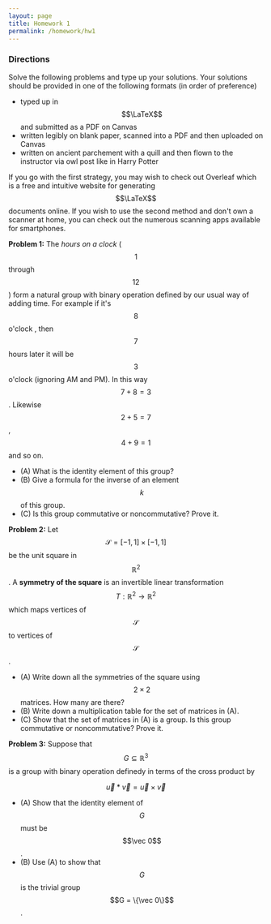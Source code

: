 ```yaml
---
layout: page
title: Homework 1
permalink: /homework/hw1
---
```


### Directions
Solve the following problems and type up your solutions.  Your solutions should be provided in one of the following formats (in order of preference)
* typed up in $$\LaTeX$$ and submitted as a PDF on Canvas
* written legibly on blank paper, scanned into a PDF and then uploaded on Canvas
* written on ancient parchement with a quill and then flown to the instructor via owl post like in Harry Potter

If you go with the first strategy, you may wish to check out Overleaf which is a free and intuitive website for generating $$\LaTeX$$ documents online.
If you wish to use the second method and don't own a scanner at home, you can check out the numerous scanning apps available for smartphones.

**Problem 1:** The *hours on a clock* ($$1$$ through $$12$$) form a natural group with binary operation defined by our usual way of adding time.  For example if it's $$8$$ o'clock , then $$7$$ hours later it will be $$3$$ o'clock (ignoring AM and PM).  In this way $$7+8 = 3$$.  Likewise $$2+5 = 7$$, $$4+9=1$$ and so on.

* (A) What is the identity element of this group?
* (B) Give a formula for the inverse of an element $$k$$ of this group.
* (C) Is this group commutative or noncommutative?  Prove it.

**Problem 2:** Let $$\mathcal{S} = [-1,1]\times[-1,1]$$ be the unit square in $$\mathbb R^2$$.  A **symmetry of the square** is an invertible linear transformation $$T:\mathbb R^2\rightarrow\mathbb R^2$$ which maps vertices of $$\mathcal S$$ to vertices of $$\mathcal S$$.

* (A) Write down all the symmetries of the square using $$2\times 2$$ matrices.  How many are there?  
* (B) Write down a multiplication table for the set of matrices in (A).
* (C) Show that the set of matrices in (A) is a group.  Is this group commutative or noncommutative?  Prove it.

**Problem 3:** Suppose that $$G\subseteq \mathbb R^3$$ is a group with binary operation definedy in terms of the cross product by

$$\vec u\ast\vec v = \vec u\times\vec v$$

* (A) Show that the identity element of $$G$$ must be $$\vec 0$$.
* (B) Use (A) to show that $$G$$ is the trivial group $$G = \{\vec 0\}$$.


